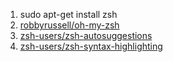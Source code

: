 1. sudo apt-get install zsh
2. [robbyrussell/oh-my-zsh](https://github.com/robbyrussell/oh-my-zsh)
3. [zsh-users/zsh-autosuggestions](https://github.com/zsh-users/zsh-autosuggestions)
4. [zsh-users/zsh-syntax-highlighting](https://github.com/zsh-users/zsh-syntax-highlighting)
